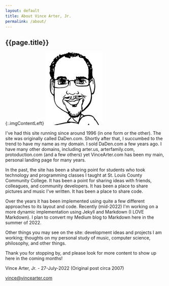 ```yaml
---
layout: default
title: About Vince Arter, Jr.
permalink: /about/
---
```

## {{page.title}}

{:.imgContentLeft}
![Banner](/assets/images/facesketch.jpg "Face sketch of Vince Arter, Jr.")

I've had this site running since around 1996 (in one form or the other). The site was originally called DaDen.com. Shortly after that, I succumbed to the trend to have my name as my domain. I sold DaDen.com a few years ago. I have many other domains, including arter.us, arterfamily.com, protoduction.com (and a few others) yet VinceArter.com has been my main, personal landing page for many years.

In the past, the site has been a sharing point for students who took technology and programming classes I taught at St. Louis County Community College. It has been a point for sharing ideas with friends, colleagues, and community developers. It has been a place to share pictures and music I've written. It has been a place to share code.

Over the years it has been implemented using quite a few different approaches to its layout and code. Recently (mid-2022) I'm working on a more dynamic implementation using Jekyll and Markdown (I LOVE Markdown). I plan to convert my Medium blog to Markdown here in the summer of 2022.

Other things you may see on the site: development ideas and projects I am working; thoughts on my personal study of music, computer science, philosophy, and other things.

Thank you for stopping by, and please look for more content to show up here in the coming months!

Vince Arter, Jr. - 27-July-2022 (Original post circa 2007)

[vince@vincearter.com](mailto:vince@vincearter.com)